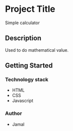 # Project Title

Simple calculator

## Description

Used to do mathematical value.

## Getting Started

### Technology stack

* HTML
* CSS
* Javascript

### Author

* Jamal